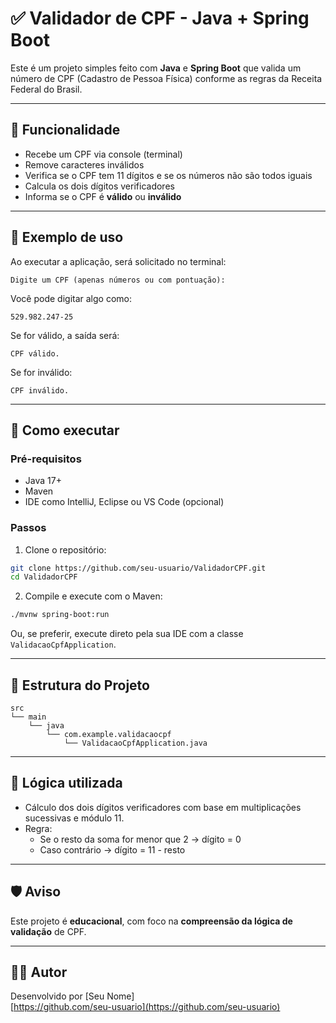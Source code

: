 # ✅ Validador de CPF - Java + Spring Boot

Este é um projeto simples feito com **Java** e **Spring Boot** que valida um número de CPF (Cadastro de Pessoa Física) conforme as regras da Receita Federal do Brasil.

---

## 📌 Funcionalidade

- Recebe um CPF via console (terminal)
- Remove caracteres inválidos
- Verifica se o CPF tem 11 dígitos e se os números não são todos iguais
- Calcula os dois dígitos verificadores
- Informa se o CPF é **válido** ou **inválido**

---

## 🧪 Exemplo de uso

Ao executar a aplicação, será solicitado no terminal:

```
Digite um CPF (apenas números ou com pontuação):
```

Você pode digitar algo como:

```
529.982.247-25
```

Se for válido, a saída será:

```
CPF válido.
```

Se for inválido:

```
CPF inválido.
```

---

## 🚀 Como executar

### Pré-requisitos

- Java 17+
- Maven
- IDE como IntelliJ, Eclipse ou VS Code (opcional)

### Passos

1. Clone o repositório:

```bash
git clone https://github.com/seu-usuario/ValidadorCPF.git
cd ValidadorCPF
```

2. Compile e execute com o Maven:

```bash
./mvnw spring-boot:run
```

Ou, se preferir, execute direto pela sua IDE com a classe `ValidacaoCpfApplication`.

---

## 📁 Estrutura do Projeto

```
src
└── main
    └── java
        └── com.example.validacaocpf
            └── ValidacaoCpfApplication.java
```

---

## 🧠 Lógica utilizada

- Cálculo dos dois dígitos verificadores com base em multiplicações sucessivas e módulo 11.
- Regra:
  - Se o resto da soma for menor que 2 → dígito = 0
  - Caso contrário → dígito = 11 - resto

---

## 🛡️ Aviso

Este projeto é **educacional**, com foco na **compreensão da lógica de validação** de CPF.

---

## 🧑‍💻 Autor

Desenvolvido por [Seu Nome]  
[https://github.com/seu-usuario](https://github.com/seu-usuario)